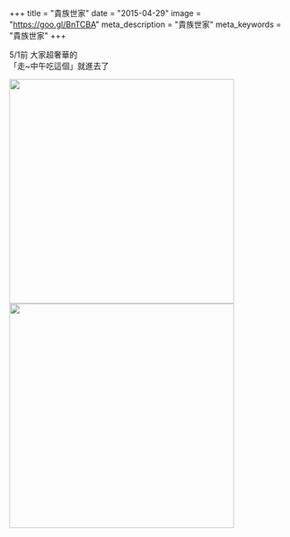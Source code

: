 +++
title = "貴族世家"
date = "2015-04-29"
image = "https://goo.gl/BnTCBA"
meta_description = "貴族世家"
meta_keywords = "貴族世家"
+++

5/1前 大家超奢華的  
「走~中午吃這個」就進去了  

<img src="https://goo.gl/6eCLvM" width="400"><img src="https://goo.gl/2ozVaI" width="400">
